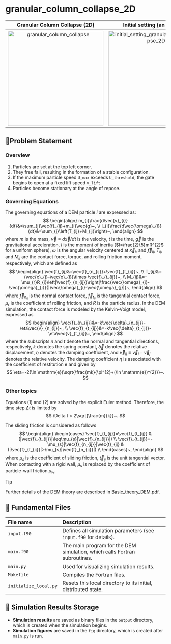 # granular_column_collapse_2D

|Granular Column Collapse (2D) | Initial setting (an example) |
|:---:|:---:|
|<img src="https://github.com/user-attachments/assets/18cfbd63-cab5-45f0-a84d-abecbd7118e6" alt="granular_column_collapse" width=300>|<img src="https://github.com/user-attachments/assets/a8586839-d23b-4bf2-b056-c5f4cf1dba70" alt="initial_setting_granular_column_collapse_2D" width=300>|

## 🚩Problem Statement

### Overview
1. Particles are set at the top left corner.
2. They free fall, resulting in the formation of a stable configuration.
3. If the maximum particle speed `U_max` exceeds `U_threshold`, the gate begins to open at a fixed lift speed `v_lift`.
4. Particles become stationary at the angle of repose.

### Governing Equations
The governing equations of a DEM particle $i$ are expressed as:
$$
\begin{align}
m_{i}\frac{d\vec{v}_{i}}{dt}&=\sum_{j}\vec{f}_{ij}+m_{i}\vec{g}~, \\
I_{i}\frac{d\vec{\omega}_{i}}{dt}&=\sum_{j}\left(T_{ij}+M_{ij}\right)~,
\end{align}
$$
where $m$ is the mass, $\vec{v}\equiv d\vec{x}/dt$ is the velocity, $t$ is the time, $\vec{g}$ is the gravitational acceleration, $I$ is the moment of inertia ($I=\frac{2}{5}mR^{2}$ for a uniform sphere), $\omega$ is the angular velocity centered at $\vec{x}_{i}$, and $\vec{f}_{ij}$, $T_{ij}$, and $M_{ij}$ are the contact force, torque, and rolling friction moment, respectively, which are defined as
$$
\begin{align}
\vec{f}_{ij}&=\vec{f}_{n_{ij}}+\vec{f}_{t_{ij}}~, \\
T_{ij}&=(\vec{x}_{j}-\vec{x}_{i})\times \vec{f}_{t_{ij}}~, \\
M_{ij}&=-\mu_{r}R_{i}\left|\vec{f}_{n_{ij}}\right|\frac{\vec{\omega}_{i}-\vec{\omega}_{j}}{|\vec{\omega}_{i}-\vec{\omega}_{j}|}~,
\end{align}
$$
where $\vec{f}_{n_{ij}}$ is the normal contact force, $\vec{f}_{t_{ij}}$ is the tangential contact force, $\mu_{r}$ is the coefficient of rolling friction, and $R$ is the particle radius.
In the DEM simulation, the contact force is modeled by the Kelvin-Voigt model, expressed as
$$
\begin{align}
\vec{f}_{n_{ij}}&=-k\vec{\delta}_{n_{ij}}-\eta\vec{v}_{n_{ij}}~, \\
\vec{f}_{t_{ij}}&=-k\vec{\delta}_{t_{ij}}-\eta\vec{v}_{t_{ij}}~,
\end{align}
$$
where the subscripts $n$ and $t$ denote the normal and tangential directions, respectively, $k$ denotes the spring constant, $\vec{\delta}$ denotes the relative displacement, $\eta$ denotes the damping coefficient, and $\vec{v}_{ij}\equiv \vec{v}_{i}-\vec{v}_{j}$ denotes the relative velocity.
The damping coefficient $\eta$ is associated with the coefficient of restitution $\mathrm{e}$ and given by 
$$
\eta=-2(\ln \mathrm{e})\sqrt{\frac{mk}{\pi^{2}+(\ln \mathrm{e})^{2}}}~.
$$

### Other topics
Equations (1) and (2) are solved by the explicit Euler method.
Therefore, the time step $\Delta t$ is limited by
$$
\Delta t < 2\sqrt{\frac{m}{k}}~.
$$  

The sliding friction is considered as follows 
$$
\begin{align}
    \begin{cases}
        \vec{f}_{t_{ij}}=\vec{f}_{t_{ij}} & (|\vec{f}_{t_{ij}}|\leq\mu_{s}|\vec{f}_{n_{ij}}|) \\
        \vec{f}_{t_{ij}}=-\mu_{s}|\vec{f}_{n_{ij}}|\vec{t}_{ij} & (|\vec{f}_{t_{ij}}|>\mu_{s}|\vec{f}_{n_{ij}}|) \\
    \end{cases}~,
\end{align}
$$
where $\mu_{s}$ is the coefficient of sliding friction, $\vec{t}_{ij}$ is the unit tangential vector.
When contacting with a rigid wall, $\mu_{s}$ is replaced by the coefficient of particle-wall friction $\mu_{w}$.

> [!TIP]
> Further details of the DEM theory are described in [Basic_theory_DEM.pdf](../../Basic_theory_DEM.pdf).

## 📑 Fundamental Files

|File name|Description|
|:---|:---|
|`input.f90`|Defines all simulation parameters (see `input.f90` for details).|
|`main.f90`|The main program for the DEM simulation, which calls Fortran subroutines.|
|`main.py`|Used for visualizing simulation results.|
|`Makefile`|Compiles the Fortran files.|
|`initialize_local.py`|Resets this local directory to its initial, distributed state.|

## 📁 Simulation Results Storage

- **Simulation results** are saved as binary files in the `output` directory, which is created when the simulation begins.
- **Simulation figures** are saved in the `fig` directory, which is created after `main.py` is run.